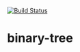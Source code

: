 [![Build Status](https://travis-ci.org/oisdk/binary-tree.svg?branch=master)](https://travis-ci.org/oisdk/binary-tree)

# binary-tree
